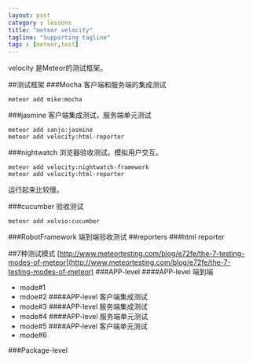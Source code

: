 ```yaml
---
layout: post
category : lessons
title: "meteor velocity"
tagline: "Supporting tagline"
tags : [meteor,test]
---
```


velocity 是Meteor的测试框架。

##测试框架
###Mocha
客户端和服务端的集成测试

```
meteor add mike:mocha
```

###jasmine
客户端集成测试，服务端单元测试

```
meteor add sanjo:jasmine
meteor add velocity:html-reporter
```

###nightwatch
浏览器验收测试。模拟用户交互。

```
meteor add velocity:nightwatch-framework
meteor add velocity:html-reporter
```
运行起来比较慢。


###cucumber
验收测试

```
meteor add xolvio:cucumber
```

###RobotFramework
端到端验收测试
##reporters
###html reporter

##7种测试模式
[http://www.meteortesting.com/blog/e72fe/the-7-testing-modes-of-meteor](http://www.meteortesting.com/blog/e72fe/the-7-testing-modes-of-meteor)
###APP-level
####APP-level 端到端
- mode#1
- mdoe#2
####APP-level 客户端集成测试
- mode#3
####APP-level 服务端集成测试
- mode#4
####APP-level 服务端单元测试
- mode#5
####APP-level 客户端单元测试
- mode#6

###Package-level 
